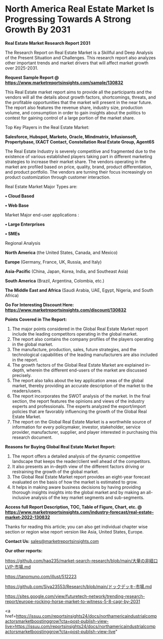 # North America Real Estate Market Is Progressing Towards A Strong Growth By 2031

<strong>Real Estate Market Research Report 2031</strong>

The Research Report on Real Estate Market is a Skillful and Deep Analysis of the Present Situation and Challenges. This research report also analyzes other important trends and market drivers that will affect market growth over 2025-2031.

<strong>Request Sample Report @ <a href=https://www.marketreportsinsights.com/sample/130832>https://www.marketreportsinsights.com/sample/130832</a></strong>

This Real Estate market report aims to provide all the participants and the vendors will all the details about growth factors, shortcomings, threats, and the profitable opportunities that the market will present in the near future. The report also features the revenue share, industry size, production volume, and consumption in order to gain insights about the politics to contest for gaining control of a large portion of the market share.

Top Key Players in the Real Estate Market:

<strong>Salesforce, Hubspot, Marketo, Oracle, Mindmatrix, Infusionsoft, Propertybase, IXACT Contact, Constellation Real Estate Group, Agent6S</strong>

The Real Estate Industry is severely competitive and fragmented due to the existence of various established players taking part in different marketing strategies to increase their market share. The vendors operating in the market are profiled based on price, quality, brand, product differentiation, and product portfolio. The vendors are turning their focus increasingly on product customization through customer interaction.

Real Estate Market Major Types are:

<strong>• Cloud Based

• Web Base</strong>

Market Major end-user applications :

<strong>• Large Enterprises

• SMEs</strong>

Regional Analysis

</u><strong><b>North America</b></strong> (the United States, Canada, and Mexico)

<strong><b>Europe </b></strong>(Germany, France, UK, Russia, and Italy)

<strong><b>Asia-Pacific</b></strong> (China, Japan, Korea, India, and Southeast Asia)

<strong><b>South America</b></strong> (Brazil, Argentina, Colombia, etc.)

<strong><b>The Middle East and Africa</b></strong> (Saudi Arabia, UAE, Egypt, Nigeria, and South Africa)

<strong>Go For Interesting Discount Here: <a href=https://www.marketreportsinsights.com/discount/130832>https://www.marketreportsinsights.com/discount/130832</a></strong>

<strong>Points Covered in The Report:</strong>
<ol>
  <li>The major points considered in the Global Real Estate Market report include the leading competitors operating in the global market.</li>
  <li>The report also contains the company profiles of the players operating in the global market.</li>
  <li>The manufacture, production, sales, future strategies, and the technological capabilities of the leading manufacturers are also included in the report.</li>
  <li>The growth factors of the Global Real Estate Market are explained in-depth, wherein the different end-users of the market are discussed precisely.</li>
  <li>The report also talks about the key application areas of the global market, thereby providing an accurate description of the market to the readers/users.</li>
  <li>The report incorporates the SWOT analysis of the market. In the final section, the report features the opinions and views of the industry experts and professionals. The experts analyzed the export/import policies that are favorably influencing the growth of the Global Real Estate Market.</li>
  <li>The report on the Global Real Estate Market is a worthwhile source of information for every policymaker, investor, stakeholder, service provider, manufacturer, supplier, and player interested in purchasing this research document.</li>
</ol>
<strong>Reasons for Buying Global Real Estate Market Report:</strong>

<ol>
  <li>The report offers a detailed analysis of the dynamic competitive landscape that keeps the reader/client well ahead of the competitors.</li>
  <li>It also presents an in-depth view of the different factors driving or restraining the growth of the global market.</li>
  <li>The Global Real Estate Market report provides an eight-year forecast evaluated on the basis of how the market is estimated to grow.</li>
  <li>It helps in making aware business decisions by having providing thorough insights insights into the global market and by making an all-inclusive analysis of the key market segments and sub-segments.</li>
</ol>
<strong>Access full Report Description, TOC, Table of Figure, Chart, etc. @ <a href=https://www.marketreportsinsights.com/industry-forecast/real-estate-market-2022-130832>https://www.marketreportsinsights.com/industry-forecast/real-estate-market-2022-130832</a></strong>


Thanks for reading this article; you can also get individual chapter wise section or region wise report version like Asia, United States, Europe.

<strong>Contact Us:</strong>
sales@marketreportsinsights.com

<strong>Our other reports:</strong>

<a href=https://github.com/haq235/market-search-research/blob/main/大量の非経口LVP-市場.md>https://github.com/haq235/market-search-research/blob/main/大量の非経口LVP-市場.md</a>

<a href=https://tanomuno.com/illust/512223>https://tanomuno.com/illust/512223</a>

<a href=https://github.com/Siya23553/Research/blob/main/ドックデッキ-市場.md>https://github.com/Siya23553/Research/blob/main/ドックデッキ-市場.md</a>

<a href=https://sites.google.com/view/futuretech-network/trending-research-report/europe-rocking-horse-market-to-witness-5-8-cagr-by-2031>https://sites.google.com/view/futuretech-network/trending-research-report/europe-rocking-horse-market-to-witness-5-8-cagr-by-2031</a>

<a href=https://issuu.com/reportsinsights24/docs/northamericaindustrialcompactorsmarketboostinggrow?cta=post-publish-view-live>https://issuu.com/reportsinsights24/docs/northamericaindustrialcompactorsmarketboostinggrow?cta=post-publish-view-live</a>"
